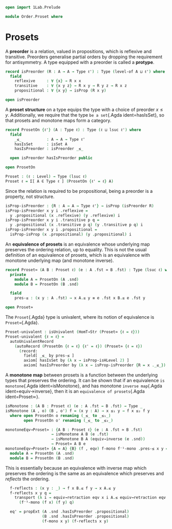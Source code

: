 ```agda
open import 1Lab.Prelude

module Order.Proset where
```

<!--
```agda
private variable
  ℓ ℓ' : Level
  A : Type ℓ
```
-->

# Prosets

A **preorder** is a relation, valued in propositions, which is reflexive
and transitive. Preorders generalise partial orders by dropping the
requirement for antisymmetry. A type equipped with a preorder is called a
**protype**.

```agda
record isPreorder (R : A → A → Type ℓ') : Type (level-of A ⊔ ℓ') where
  field
    reflexive     : ∀ {x} → R x x
    transitive    : ∀ {x y z} → R x y → R y z → R x z
    propositional : ∀ {x y} → isProp (R x y)

open isPreorder
```

A **proset structure** on a type equips the type with a choice of
preorder $x \le y$. Additionally, we require that the type `be a
set`{.Agda ident=hasIsSet}, so that prosets and monotone maps form a
category.

```agda
record ProsetOn {ℓ'} (A : Type ℓ) : Type (ℓ ⊔ lsuc ℓ') where
  field
    _≤_           : A → A → Type ℓ'
    hasIsSet      : isSet A
    hasIsPreorder : isPreorder _≤_

  open isPreorder hasIsPreorder public

open ProsetOn

Proset : (ℓ : Level) → Type (lsuc ℓ)
Proset ℓ = Σ[ A ∈ Type ℓ ] (ProsetOn {ℓ' = ℓ} A)
```

Since the relation is required to be propositional, being a preorder is
a property, not structure.

```agda
isProp-isPreorder : {R : A → A → Type ℓ'} → isProp (isPreorder R)
isProp-isPreorder x y i .reflexive =
  y .propositional (x .reflexive) (y .reflexive) i
isProp-isPreorder x y i .transitive p q =
  y .propositional (x .transitive p q) (y .transitive p q) i
isProp-isPreorder x y i .propositional =
  isProp-isProp (x .propositional) (y .propositional) i
```

An **equivalence of prosets** is an equivalence whose underlying map
preserves the ordering relation, up to equality. This is not the usual
definition of an equivalence of prosets, which is an equivalence with
monotone underlying map (and monotone inverse).

```agda
record Proset≃ (A B : Proset ℓ) (e : A .fst ≃ B .fst) : Type (lsuc ℓ) where
  private
    module A = ProsetOn (A .snd)
    module B = ProsetOn (B .snd)

  field
    pres-≤ : (x y : A .fst) → x A.≤ y ≡ e .fst x B.≤ e .fst y

open Proset≃
```

The `Proset`{.Agda} type is univalent, where its notion of equivalence
is `Proset≃`{.Agda}.

```agda
Proset-univalent : isUnivalent (HomT→Str (Proset≃ {ℓ = ℓ}))
Proset-univalent {ℓ = ℓ} = 
  autoUnivalentRecord
    (autoRecord (ProsetOn {ℓ = ℓ} {ℓ' = ℓ}) (Proset≃ {ℓ = ℓ})
      (record:
        field[ _≤_ by pres-≤ ]
        axiom[ hasIsSet by (λ x → isProp-isHLevel 2) ]
        axiom[ hasIsPreorder by (λ x → isProp-isPreorder {R = x ._≤_}) ]))
```

A **monotone map** between prosets is a function between the underlying
types that preserves the ordering. It can be shown that if an
equivalence `is monotone`{.Agda ident=isMonotone}, and has monotone
`inverse map`{.Agda ident=equiv→inverse}, then it is an `equivalence of
prosets`{.Agda ident=Proset≃}.

```agda
isMonotone : (A B : Proset ℓ) (e : A .fst → B .fst) → Type _
isMonotone (A , o) (B , o') f = (x y : A) → x ≤₁ y → f x ≤₂ f y
  where open ProsetOn o renaming (_≤_ to _≤₁_)
        open ProsetOn o' renaming (_≤_ to _≤₂_)

monotoneEqv→Proset≃ : {A B : Proset ℓ} (e : A .fst ≃ B .fst)
                    → isMonotone A B (e .fst)
                    → isMonotone B A (equiv→inverse (e .snd))
                    → Proset≃ A B e
monotoneEqv→Proset≃ {A = A} {B} (f , eqv) f-mono f⁻¹-mono .pres-≤ x y = ua eq' where
  module A = ProsetOn (A .snd)
  module B = ProsetOn (B .snd)
```

This is essentially because an equivalence with inverse map which
preserves the ordering is the same as an equivalence which preserves and
_reflects_ the ordering.

```agda
  f-reflects : (x y : _) → f x B.≤ f y → x A.≤ y
  f-reflects x y q =
    transport (λ i → equiv→retraction eqv x i A.≤ equiv→retraction eqv y i)
      (f⁻¹-mono (f x) (f y) q)

  eq' = propExt (A .snd .hasIsPreorder .propositional)
                (B .snd .hasIsPreorder .propositional)
                (f-mono x y) (f-reflects x y)
```
